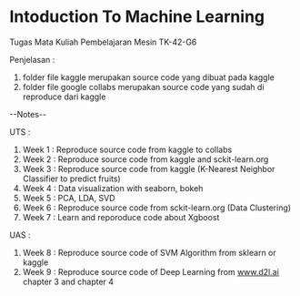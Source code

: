 # Intoduction To Machine Learning

Tugas Mata Kuliah Pembelajaran Mesin TK-42-G6

Penjelasan :

1. folder file kaggle merupakan source code yang dibuat pada kaggle
2. folder file google collabs merupakan source code yang sudah di reproduce dari kaggle


--Notes--

UTS :

1. Week 1 : Reproduce source code from kaggle to collabs 
2. Week 2 : Reproduce source code from kaggle and sckit-learn.org
3. Week 3 : Reproduce source code from kaggle (K-Nearest Neighbor Classifier to predict fruits)
4. Week 4 : Data visualization with seaborn, bokeh
5. Week 5 : PCA, LDA, SVD
6. Week 6 : Reproduce source code from sckit-learn.org (Data Clustering)
7. Week 7 : Learn and reporoduce code about Xgboost

UAS :

1. Week 8 : Reproduce source code of SVM Algorithm from sklearn or kaggle
2. Week 9 : Reproduce source code of Deep Learning from www.d2l.ai chapter 3 and chapter 4
